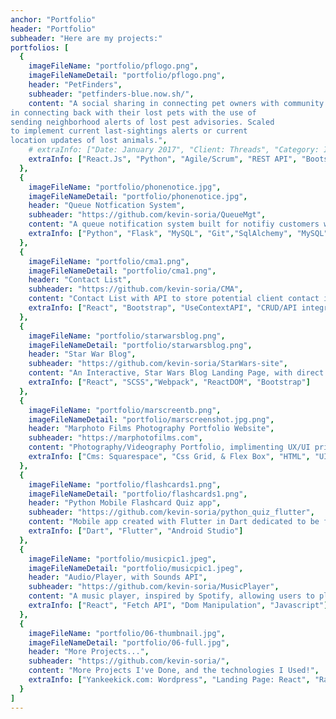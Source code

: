 ```yaml
---
anchor: "Portfolio"
header: "Portfolio"
subheader: "Here are my projects:"
portfolios: [
  {
    imageFileName: "portfolio/pflogo.png",
    imageFileNameDetail: "portfolio/pflogo.png",
    header: "PetFinders",
    subheader: "petfinders-blue.now.sh/",
    content: "A social sharing in connecting pet owners with community
in connecting back with their lost pets with the use of
sending neighborhood alerts of lost pest advisories. Scaled
to implement current last-sightings alerts or current
location updates of lost animals.",
    # extraInfo: ["Date: January 2017", "Client: Threads", "Category: Illustration"]
    extraInfo: ["React.Js", "Python", "Agile/Scrum", "REST API", "Bootstrap", "MySQL", "RDBMS"]
  },
  {
    imageFileName: "portfolio/phonenotice.jpg",
    imageFileNameDetail: "portfolio/phonenotice.jpg",
    header: "Queue Notfication System",
    subheader: "https://github.com/kevin-soria/QueueMgt",
    content: "A queue notification system built for notifiy customers with ability of in-demand inquiries of wait times, and line positions via text SMS/and WhatsAPP, With the use of Twilio API.",
    extraInfo: ["Python", "Flask", "MySQL", "Git","SqlAlchemy", "MySQL"]
  },
  {
    imageFileName: "portfolio/cma1.png",
    imageFileNameDetail: "portfolio/cma1.png",
    header: "Contact List",
    subheader: "https://github.com/kevin-soria/CMA",
    content: "Contact List with API to store potential client contact information. Tailored for implementation and adaptability for the use of companies.",
    extraInfo: ["React", "Bootstrap", "UseContextAPI", "CRUD/API integration", "Postman"]
  },
  {
    imageFileName: "portfolio/starwarsblog.png",
    imageFileNameDetail: "portfolio/starwarsblog.png",
    header: "Star War Blog",
    subheader: "https://github.com/kevin-soria/StarWars-site",
    content: "An Interactive, Star Wars Blog Landing Page, with direct links to informational links on the films, wiki articles, and the official Star Wars website.",
    extraInfo: ["React", "SCSS","Webpack", "ReactDOM", "Bootstrap"]
  },
  {
    imageFileName: "portfolio/marscreentb.png",
    imageFileNameDetail: "portfolio/marscreenshot.jpg.png",
    header: "Marphoto Films Photography Portfolio Website",
    subheader: "https://marphotofilms.com",
    content: "Photography/Videography Portfolio, implimenting UX/UI principles, and usage of a CMS Squarespace. Used CSS to further tailor elements as reqested by client. Landing page showcases artist work sepearted by theme with embedded links routing users to external video links.",
    extraInfo: ["Cms: Squarespace", "Css Grid, & Flex Box", "HTML", "UI/UX"]
  },
  {
    imageFileName: "portfolio/flashcards1.png",
    imageFileNameDetail: "portfolio/flashcards1.png",
    header: "Python Mobile Flashcard Quiz app",
    subheader: "https://github.com/kevin-soria/python_quiz_flutter",
    content: "Mobile app created with Flutter in Dart dedicated to be flash cards to help those who need to study popular python interview questions!",
    extraInfo: ["Dart", "Flutter", "Android Studio"]
  },
  {
    imageFileName: "portfolio/musicpic1.jpeg",
    imageFileNameDetail: "portfolio/musicpic1.jpeg",
    header: "Audio/Player, with Sounds API",
    subheader: "https://github.com/kevin-soria/MusicPlayer",
    content: "A music player, inspired by Spotify, allowing users to play, pause, audio clips uploaded from the REST Api as desired. Integrating the Sounds API. The app uses fetch, and manupluation of the DOM via ReactDOM. Plans to scale by adding features such as shuffle, slider timeline, repeat mode , and volume control.",
    extraInfo: ["React", "Fetch API", "Dom Manipulation", "Javascript"]
  },
  {
    imageFileName: "portfolio/06-thumbnail.jpg",
    imageFileNameDetail: "portfolio/06-full.jpg",
    header: "More Projects...",
    subheader: "https://github.com/kevin-soria/",
    content: "More Projects I've Done, and the technologies I Used!",
    extraInfo: ["Yankeekick.com: Wordpress", "Landing Page: React", "Random Card Generator: Vanilla JS", "Mobile Business Card: Dart/Flutter", "Flutter : Mobile Xyloyphone", "Flutter: Sneaker Shuffle Mobile App", "Excuse Generator: HTML/CSS", "Validation Form:HTML", "Simple Counter: Vanilla JS", "Conditional Profile Card Generator: Js", "Card Sort: JS with Algorithms", "IG Clone: Bootstrap", "Tic Tac Toe Game: JS", "Traffic Light: Boostrap"]
  }
]
---
```

<!-- ---

  {
    imageFileName: "portfolio/05-thumbnail.jpg",
    imageFileNameDetail: "portfolio/05-full.jpg",
    header: "Marphoto FIlms Photography Portfolio Website",
    subheader: "marphotofilms.com",
    content: "Discription needed!",
    extraInfo: ["Cms: Squarespace", "Css Grid, & Flex Box", "HTML"]
  },
  {
    imageFileName: "portfolio/05-thumbnail.jpg",
    imageFileNameDetail: "portfolio/05-full.jpg",
    header: "Python Mobile Flashcard Quiz app",
    subheader: "github.com/kevin-soria/python_quiz_flutter",
    content: "Mobile app created with Flutter in Dart dedicated to be flash cards to help those who need to study popular python interview questions.",
    extraInfo: ["Cms: Squarspace", "Client: Southwest", "Category: Website Design"]
  },
  # {
  #   imageFileName: "portfolio/05-thumbnail.jpg",
  #   imageFileNameDetail: "portfolio/05-full.jpg",
  #   header: "Audio/Player, with Sounds API",
  #   subheader: "github.com/kevin-soria/MusicPlayer",
  #   content: "Needs description",
  #   extraInfo: ["Date: January 2017", "Client: Southwest", "Category: Website Design"]
  # },
  # {
  #   imageFileName: "portfolio/06-thumbnail.jpg",
  #   imageFileNameDetail: "portfolio/06-full.jpg",
  #   header: "More Projects...",
  #   subheader: "Extra Projects",
    # content: "Here are projects you can check ou!",
    # extraInfo: ["Yankeekick.com: Wordpress", "Landing Page: React", "Random Card Generator: Vanilla JS", "Mobile Business Card: Dart/Flutter", "Flutter : Mobile Xyloyphone", "Flutter: Sneaker Shuffle Mobile App", "Excuse Generator: HTML/CSS", "Validation Form:HTML", "Simple Counter: Vanilla JS", "Conditional Profile Card Generator: Js", "Card Sort: JS with Algorithms", "IG Clone: Bootstrap", "Tic Tac Toe Game: JS", "Traffic Light: Boostrap"]
  }
]
--- -->
